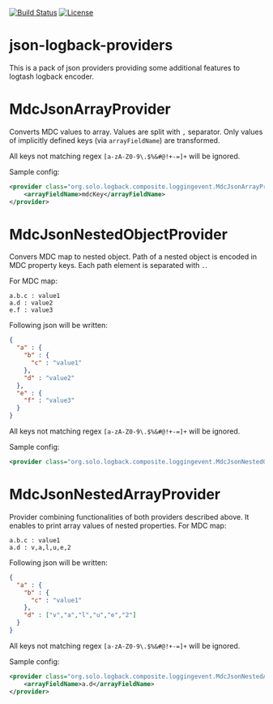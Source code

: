 [![Build Status](https://travis-ci.org/mareksoluch/logback-addons.svg?branch=master)](https://travis-ci.org/mareksoluch/logback-addons)
[![License](https://img.shields.io/badge/License-Apache%202.0-blue.svg)](https://opensource.org/licenses/Apache-2.0)

# json-logback-providers
This is a pack of json providers providing some additional features to logtash logback encoder.

# MdcJsonArrayProvider
Converts MDC values to array. Values are split with  `,` separator. Only values of implicitly defined keys (via `arrayFieldName`) are transformed.

All keys not matching regex `[a-zA-Z0-9\.$%&#@!+-=]+` will be ignored.

Sample config:
```xml
<provider class="org.solo.logback.composite.loggingevent.MdcJsonArrayProvider">
    <arrayFieldName>mdcKey</arrayFieldName>
</provider>
```

# MdcJsonNestedObjectProvider
Convers MDC map to nested object. Path of a nested object is encoded in MDC property keys. Each path element is separated with `.`.

For MDC map:
```
a.b.c : value1
a.d : value2
e.f : value3
```
Following json will be written:
```json
{
  "a" : {
    "b" : {
      "c" : "value1"
    },
    "d" : "value2"    
  },
  "e" : {
    "f" : "value3"
  }
}
```

All keys not matching regex `[a-zA-Z0-9\.$%&#@!+-=]+` will be ignored.

Sample config:
```xml
<provider class="org.solo.logback.composite.loggingevent.MdcJsonNestedObjectProvider"/>
```

# MdcJsonNestedArrayProvider
Provider combining functionalities of both providers described above. It enables to print array values of nested properties.
For MDC map:
```
a.b.c : value1
a.d : v,a,l,u,e,2
```
Following json will be written:
```json
{
  "a" : {
    "b" : {
      "c" : "value1"
    },
    "d" : ["v","a","l","u","e","2"]    
  }
}
```
All keys not matching regex `[a-zA-Z0-9\.$%&#@!+-=]+` will be ignored.

Sample config:
```xml
<provider class="org.solo.logback.composite.loggingevent.MdcJsonNestedArrayProvider">
    <arrayFieldName>a.d</arrayFieldName>
</provider>
```
